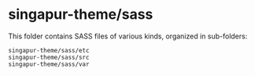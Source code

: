 # singapur-theme/sass

This folder contains SASS files of various kinds, organized in sub-folders:

    singapur-theme/sass/etc
    singapur-theme/sass/src
    singapur-theme/sass/var
